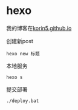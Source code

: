 # hexo

我的博客在[korin5.github.io](https://korin5.github.io)

创建新post
```
hexo new 标题
```

本地服务
```
hexo s
```

提交部署
```
./deploy.bat
```